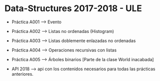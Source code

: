 # Data-Structures 2017-2018 - ULE

- Práctica A001 --> Evento
- Práctica A002 --> Listas no ordenadas (Histogram)
- Práctica A003 --> Listas doblemente enlazadas no ordenadas
- Práctica A004 --> Operaciones recursivas con listas
- Práctica A005 --> Árboles binarios 
                      [Parte de la clase World inacabada]
                      
- API 2018 --> api con los contenidos necesarios para todas las prácticas anteriores.
